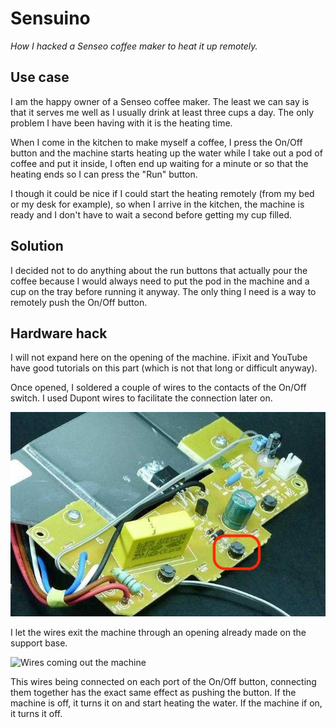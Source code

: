 # Sensuino
_How I hacked a Senseo coffee maker to heat it up remotely._

## Use case 
I am the happy owner of a Senseo coffee maker. The least we can say is that it serves me well as I usually drink at least three cups a day. The only problem I have been having with it is the heating time.

When I come in the kitchen to make myself a coffee, I press the On/Off button and the machine starts heating up the water while I take out a pod of coffee and put it inside, I often end up waiting for a minute or so that the heating ends so I can press the "Run" button.

I though it could be nice if I could start the heating remotely (from my bed or my desk for example), so when I arrive in the kitchen, the machine is ready and I don't have to wait a second before getting my cup filled. 

## Solution
I decided not to do anything about the run buttons that actually pour the coffee because I would always need to put the pod in the machine and a cup on the tray before running it anyway. The only thing I need is a way to remotely push the On/Off button.

## Hardware hack
I will not expand here on the opening of the machine. iFixit and YouTube have good tutorials on this part (which is not that long or difficult anyway). 

Once opened, I soldered a couple of wires to the contacts of the On/Off switch. I used Dupont wires to facilitate the connection later on.

![Picture of the Senseo PCB showing the On/Off button](img/pcb.jpg "Picture of the Senseo PCB showing the On/Off button")

I let the wires exit the machine through an opening already made on the support base.

![Wires coming out the machine](img/wires.png "Wires coming out the coffee maker")

This wires being connected on each port of the On/Off button, connecting them together has the exact same effect as pushing the button. If the machine is off, it turns it on and start heating the water. If the machine if on, it turns it off.

